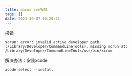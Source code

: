 ```yaml
---
title: macos svn报错
tags: []
date: 2023-10-07 10:29:21
---
```


报错
```
xcrun: error: invalid active developer path (/Library/Developer/CommandLineTools), missing xcrun at: /Library/Developer/CommandLineTools/usr/bin/xcrun
```
解决办法：安装xcode
```
xcode-select --install
```